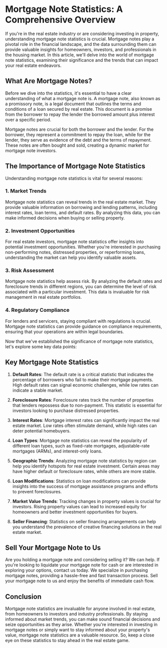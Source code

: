 # Mortgage Note Statistics: A Comprehensive Overview

If you're in the real estate industry or are considering investing in property, understanding mortgage note statistics is crucial. Mortgage notes play a pivotal role in the financial landscape, and the data surrounding them can provide valuable insights for homeowners, investors, and professionals in the housing market. In this article, we'll delve into the world of mortgage note statistics, examining their significance and the trends that can impact your real estate endeavors.

## What Are Mortgage Notes?

Before we dive into the statistics, it's essential to have a clear understanding of what a mortgage note is. A mortgage note, also known as a promissory note, is a legal document that outlines the terms and conditions of a loan secured by real estate. This document is a promise from the borrower to repay the lender the borrowed amount plus interest over a specific period.

Mortgage notes are crucial for both the borrower and the lender. For the borrower, they represent a commitment to repay the loan, while for the lender, they serve as evidence of the debt and the terms of repayment. These notes are often bought and sold, creating a dynamic market for mortgage note investors.

## The Importance of Mortgage Note Statistics

Understanding mortgage note statistics is vital for several reasons:

### 1. Market Trends

Mortgage note statistics can reveal trends in the real estate market. They provide valuable information on borrowing and lending patterns, including interest rates, loan terms, and default rates. By analyzing this data, you can make informed decisions when buying or selling property.

### 2. Investment Opportunities

For real estate investors, mortgage note statistics offer insights into potential investment opportunities. Whether you're interested in purchasing non-performing notes, distressed properties, or reperforming loans, understanding the market can help you identify valuable assets.

### 3. Risk Assessment

Mortgage note statistics help assess risk. By analyzing the default rates and foreclosure trends in different regions, you can determine the level of risk associated with a particular investment. This data is invaluable for risk management in real estate portfolios.

### 4. Regulatory Compliance

For lenders and servicers, staying compliant with regulations is crucial. Mortgage note statistics can provide guidance on compliance requirements, ensuring that your operations are within legal boundaries.

Now that we've established the significance of mortgage note statistics, let's explore some key data points:

## Key Mortgage Note Statistics

1. **Default Rates**: The default rate is a critical statistic that indicates the percentage of borrowers who fail to make their mortgage payments. High default rates can signal economic challenges, while low rates can indicate a stable market.

2. **Foreclosure Rates**: Foreclosure rates track the number of properties that lenders repossess due to non-payment. This statistic is essential for investors looking to purchase distressed properties.

3. **Interest Rates**: Mortgage interest rates can significantly impact the real estate market. Low rates often stimulate demand, while high rates can deter potential homebuyers.

4. **Loan Types**: Mortgage note statistics can reveal the popularity of different loan types, such as fixed-rate mortgages, adjustable-rate mortgages (ARMs), and interest-only loans.

5. **Geographic Trends**: Analyzing mortgage note statistics by region can help you identify hotspots for real estate investment. Certain areas may have higher default or foreclosure rates, while others are more stable.

6. **Loan Modifications**: Statistics on loan modifications can provide insights into the success of mortgage assistance programs and efforts to prevent foreclosures.

7. **Market Value Trends**: Tracking changes in property values is crucial for investors. Rising property values can lead to increased equity for homeowners and better investment opportunities for buyers.

8. **Seller Financing**: Statistics on seller financing arrangements can help you understand the prevalence of creative financing solutions in the real estate market.

## Sell Your Mortgage Note to Us

Are you holding a mortgage note and considering selling it? We can help. If you're looking to liquidate your mortgage note for cash or are interested in exploring your options, contact us today. We specialize in purchasing mortgage notes, providing a hassle-free and fast transaction process. Sell your mortgage note to us and enjoy the benefits of immediate cash flow.

## Conclusion

Mortgage note statistics are invaluable for anyone involved in real estate, from homeowners to investors and industry professionals. By staying informed about market trends, you can make sound financial decisions and seize opportunities as they arise. Whether you're interested in investing in mortgage notes or simply want to stay informed about your property's value, mortgage note statistics are a valuable resource. So, keep a close eye on these statistics to stay ahead in the real estate game.